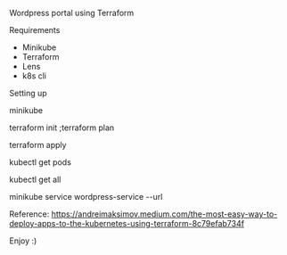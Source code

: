 Wordpress portal using Terraform

Requirements

- Minikube
- Terraform
- Lens
- k8s cli

Setting up

minikube

terraform init ;terraform plan

terraform apply

kubectl get pods

kubectl get all

minikube service wordpress-service --url

Reference:
https://andreimaksimov.medium.com/the-most-easy-way-to-deploy-apps-to-the-kubernetes-using-terraform-8c79efab734f

Enjoy :)
